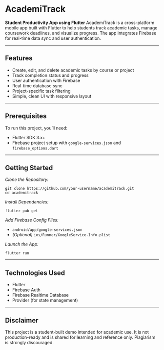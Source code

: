 # AcademiTrack

**Student Productivity App using Flutter**
AcademiTrack is a cross-platform mobile app built with Flutter to help students track academic tasks, manage coursework deadlines, and visualize progress. The app integrates Firebase for real-time data sync and user authentication.

---

## **Features**

* Create, edit, and delete academic tasks by course or project
* Track completion status and progress
* User authentication with Firebase
* Real-time database sync
* Project-specific task filtering
* Simple, clean UI with responsive layout

---

## **Prerequisites**

To run this project, you’ll need:

* Flutter SDK 3.x+
* Firebase project setup with `google-services.json` and `firebase_options.dart`

---

## **Getting Started**

*Clone the Repository:*

```
git clone https://github.com/your-username/academitrack.git
cd academitrack
```

*Install Dependencies:*

```
flutter pub get
```

*Add Firebase Config Files:*

* `android/app/google-services.json`
* *(Optional)* `ios/Runner/GoogleService-Info.plist`

*Launch the App:*

```
flutter run
```

---

## **Technologies Used**

* Flutter
* Firebase Auth
* Firebase Realtime Database
* Provider (for state management)

---

## **Disclaimer**

This project is a student-built demo intended for academic use. It is not production-ready and is shared for learning and reference only. Plagiarism is strongly discouraged.
